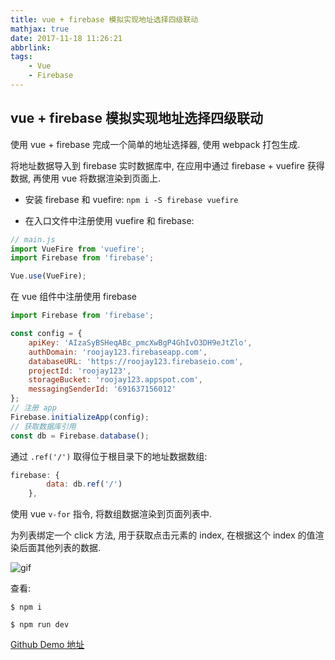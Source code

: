 ```yaml
---
title: vue + firebase 模拟实现地址选择四级联动
mathjax: true
date: 2017-11-18 11:26:21
abbrlink:
tags:
    - Vue
    - Firebase
---
```


## vue + firebase 模拟实现地址选择四级联动

使用 vue + firebase 完成一个简单的地址选择器, 使用 webpack 打包生成.

将地址数据导入到 firebase 实时数据库中, 在应用中通过 firebase + vuefire 获得数据, 再使用 vue 将数据渲染到页面上.

* 安装 firebase 和 vuefire:
`npm i -S firebase vuefire`

* 在入口文件中注册使用 vuefire 和 firebase:
```JavaScript
// main.js
import VueFire from 'vuefire';
import Firebase from 'firebase';

Vue.use(VueFire);

```
在 vue 组件中注册使用 firebase
```javascript
import Firebase from 'firebase';

const config = {
    apiKey: 'AIzaSyBSHeqABc_pmcXwBgP4GhIvO3DH9eJtZlo',
    authDomain: 'roojay123.firebaseapp.com',
    databaseURL: 'https://roojay123.firebaseio.com',
    projectId: 'roojay123',
    storageBucket: 'roojay123.appspot.com',
    messagingSenderId: '691637156012'
};
// 注册 app
Firebase.initializeApp(config);
// 获取数据库引用
const db = Firebase.database();
```
通过 `.ref('/')` 取得位于根目录下的地址数据数组:
```JavaScript
firebase: {
        data: db.ref('/')
    },
```
使用 vue `v-for` 指令, 将数组数据渲染到页面列表中.

为列表绑定一个 click 方法, 用于获取点击元素的 index, 在根据这个 index 的值渲染后面其他列表的数据.

![gif](https://i.loli.net/2017/11/18/5a0f0ff5c6cdb.gif)

查看:

`$ npm i`

`$ npm run dev `

[Github Demo 地址](https://github.com/roojay520/vue-firebase)